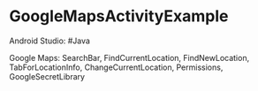 # GoogleMapsActivityExample
Android Studio: #Java

Google Maps: SearchBar, FindCurrentLocation, FindNewLocation, TabForLocationInfo, ChangeCurrentLocation, Permissions, GoogleSecretLibrary
